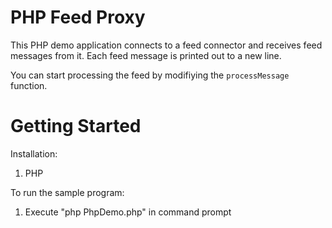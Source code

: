 # PHP Feed Proxy
This PHP demo application connects to a feed connector and receives feed messages from it. Each feed message is printed out to a new line.

You can start processing the feed by modifiying the `processMessage` function.

# Getting Started
Installation: 
1) PHP

To run the sample program:
1) Execute "php PhpDemo.php" in command prompt